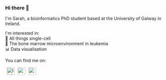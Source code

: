 ### Hi there 👋

I'm Sarah, a bioinformatics PhD student based at the University of Galway in Ireland.

I'm interested in: <br>
🧬 All things single-cell <br>
🦴 The bone marrow microenvironment in leukemia <br>
📊 Data visualisation <br>

You can find me on:

<a href="https://www.linkedin.com/in/sarahennis-1994/"><img src="https://user-images.githubusercontent.com/47393421/142145774-4a8cefa7-f845-43c3-a36f-92ee747d69f8.png" alt="linkedin-logo" width="25" hspace="5"/></a><a href="mailto:ennissarah94@gmail.com"><img src="https://user-images.githubusercontent.com/47393421/142145916-0428098b-c524-4f28-973b-775624becd7f.png" alt="mail-logo" width="25" hspace="5"/></a><a href="https://twitter.com/sarahe145"><img src="https://user-images.githubusercontent.com/47393421/142146109-0f0ef6b5-d1b9-4a13-b69b-fbedf9bc086c.png" alt="mail-logo" width="25" hspace="5"/></a>
